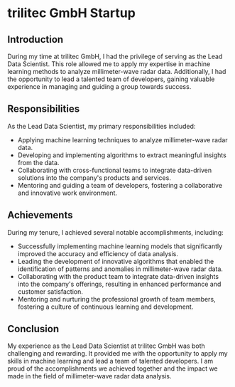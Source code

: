 # trilitec GmbH Startup

## Introduction

During my time at trilitec GmbH, I had the privilege of serving as the Lead Data Scientist. This role allowed me to apply my expertise in machine learning methods to analyze millimeter-wave radar data. Additionally, I had the opportunity to lead a talented team of developers, gaining valuable experience in managing and guiding a group towards success.

## Responsibilities

As the Lead Data Scientist, my primary responsibilities included:

- Applying machine learning techniques to analyze millimeter-wave radar data.
- Developing and implementing algorithms to extract meaningful insights from the data.
- Collaborating with cross-functional teams to integrate data-driven solutions into the company's products and services.
- Mentoring and guiding a team of developers, fostering a collaborative and innovative work environment.

## Achievements

During my tenure, I achieved several notable accomplishments, including:

- Successfully implementing machine learning models that significantly improved the accuracy and efficiency of data analysis.
- Leading the development of innovative algorithms that enabled the identification of patterns and anomalies in millimeter-wave radar data.
- Collaborating with the product team to integrate data-driven insights into the company's offerings, resulting in enhanced performance and customer satisfaction.
- Mentoring and nurturing the professional growth of team members, fostering a culture of continuous learning and development.

## Conclusion

My experience as the Lead Data Scientist at trilitec GmbH was both challenging and rewarding. It provided me with the opportunity to apply my skills in machine learning and lead a team of talented developers. I am proud of the accomplishments we achieved together and the impact we made in the field of millimeter-wave radar data analysis.


